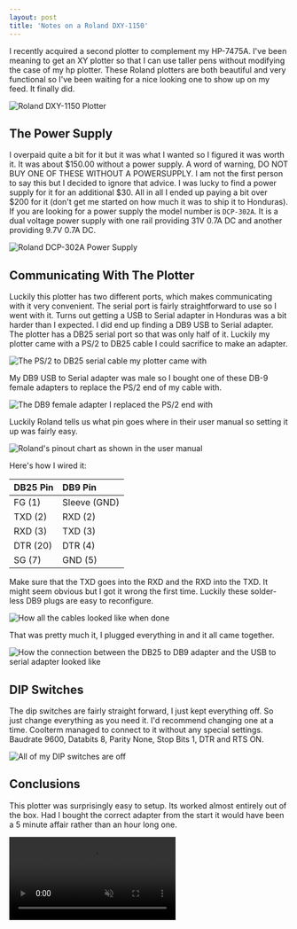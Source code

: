 ```yaml
---
layout: post
title: 'Notes on a Roland DXY-1150'
---
```


I recently acquired a second plotter to complement my HP-7475A. I've been meaning to get an XY plotter so that I can use taller pens without modifying the case of my hp plotter. These Roland plotters are both beautiful and very functional so I've been waiting for a nice looking one to show up on my feed. It finally did.

![Roland DXY-1150 Plotter](/files/2019-10-25-notes-on-a-roland-dxy-1150/plotter.jpg)

## The Power Supply

I overpaid quite a bit for it but it was what I wanted so I figured it was worth it. It was about $150.00 without a power supply. A word of warning, DO NOT BUY ONE OF THESE WITHOUT A POWERSUPPLY. I am not the first person to say this but I decided to ignore that advice. I was lucky to find a power supply for it for an additional $30. All in all I ended up paying a bit over \$200 for it (don't get me started on how much it was to ship it to Honduras). If you are looking for a power supply the model number is `DCP-302A`. It is a dual voltage power supply with one rail providing 31V 0.7A DC and another providing 9.7V 0.7A DC.

![Roland DCP-302A Power Supply](/files/2019-10-25-notes-on-a-roland-dxy-1150/power-supply.jpg)

## Communicating With The Plotter

Luckily this plotter has two different ports, which makes communicating with it very convenient. The serial port is fairly straightforward to use so I went with it. Turns out getting a USB to Serial adapter in Honduras was a bit harder than I expected. I did end up finding a DB9 USB to Serial adapter. The plotter has a DB25 serial port so that was only half of it. Luckily my plotter came with a PS/2 to DB25 cable I could sacrifice to make an adapter.

![The PS/2 to DB25 serial cable my plotter came with](/files/2019-10-25-notes-on-a-roland-dxy-1150/original-cable.jpg)

My DB9 USB to Serial adapter was male so I bought one of these DB-9 female adapters to replace the PS/2 end of my cable with.

![The DB9 female adapter I replaced the PS/2 end with](/files/2019-10-25-notes-on-a-roland-dxy-1150/DB9-female-adapter.jpg)

Luckily Roland tells us what pin goes where in their user manual so setting it up was fairly easy.

![Roland's pinout chart as shown in the user manual](/files/2019-10-25-notes-on-a-roland-dxy-1150/pinout.jpg)

Here's how I wired it:

| DB25 Pin | DB9 Pin      |
| :------- | :----------- |
| FG (1)   | Sleeve (GND) |
| TXD (2)  | RXD (2)      |
| RXD (3)  | TXD (3)      |
| DTR (20) | DTR (4)      |
| SG (7)   | GND (5)      |

Make sure that the TXD goes into the RXD and the RXD into the TXD. It might seem obvious but I got it wrong the first time. Luckily these solder-less DB9 plugs are easy to reconfigure.

![How all the cables looked like when done](/files/2019-10-25-notes-on-a-roland-dxy-1150/final-cable.jpg)

That was pretty much it, I plugged everything in and it all came together.

![How the connection between the DB25 to DB9 adapter and the USB to serial adapter looked like](/files/2019-10-25-notes-on-a-roland-dxy-1150/cables-connected.jpg)

## DIP Switches

The dip switches are fairly straight forward, I just kept everything off. So just change everything as you need it. I'd recommend changing one at a time. Coolterm managed to connect to it without any special settings. Baudrate 9600, Databits 8, Parity None, Stop Bits 1, DTR and RTS ON.

![All of my DIP switches are off](/files/2019-10-25-notes-on-a-roland-dxy-1150/dip-switches.jpg)

## Conclusions

This plotter was surprisingly easy to setup. Its worked almost entirely out of the box. Had I bought the correct adapter from the start it would have been a 5 minute affair rather than an hour long one.

<video playsinline="" muted="muted" autoplay="autoplay" preload="auto" loop="loop">
    <source src="/files/2019-10-25-notes-on-a-roland-dxy-1150/plotter-working.mp4" type="video/mp4">
</video>
